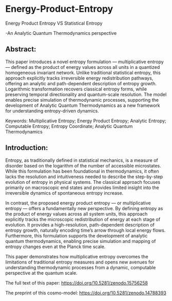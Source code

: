 # Energy-Product-Entropy

Energy Product Entropy VS Statistical Entropy

-An Analytic Quantum Thermodynamics perspective

## Abstract:

This paper introduces a novel entropy formulation — multiplicative entropy — defined as the product of energy values across all units in a quantized homogeneous invariant network. Unlike traditional statistical entropy, this approach explicitly tracks irreversible energy redistribution pathways, offering an analytic and path-dependent description of entropy growth. Logarithmic transformation recovers classical entropy forms, while preserving temporal directionality and quantum-scale resolution. The model enables precise simulation of thermodynamic processes, supporting the development of Analytic Quantum Thermodynamics as a new framework for understanding entropy-driven dynamics.

Keywords: Multiplicative Entropy; Energy Product Entropy; Analytic Entropy; Computable Entropy; Entropy Coordinate; Analytic Quantum Thermodynamics

## Introduction:
Entropy, as traditionally defined in statistical mechanics, is a measure of disorder based on the logarithm of the number of accessible microstates. While this formulation has been foundational in thermodynamics, it often lacks the resolution and intuitiveness needed to describe the step-by-step evolution of entropy in physical systems. The classical approach focuses primarily on macroscopic end states and provides limited insight into the irreversible dynamics of spontaneous entropy increase.

In contrast, the proposed energy product entropy — or multiplicative entropy — offers a fundamentally new perspective. By defining entropy as the product of energy values across all system units, this approach explicitly tracks the microscopic redistribution of energy at each stage of evolution. It provides a high-resolution, path-dependent description of entropy growth, naturally encoding time’s arrow through local energy flows. Furthermore, this formulation supports the development of analytic quantum thermodynamics, enabling precise simulation and mapping of entropy changes even at the Planck time scale.

This paper demonstrates how multiplicative entropy overcomes the limitations of traditional entropy measures and opens new avenues for understanding thermodynamic processes from a dynamic, computable perspective at the quantum scale.

The full text of this paper: https://doi.org/10.5281/zenodo.15756258

The preprint of this cosmo-model: https://doi.org/10.5281/zenodo.14788393 
